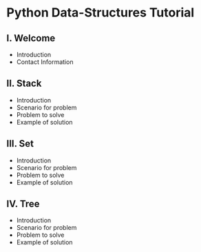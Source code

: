 # Python Data-Structures Tutorial
## I. Welcome
* Introduction
* Contact Information
## II. Stack
* Introduction
* Scenario for problem
* Problem to solve
* Example of solution
## III. Set
* Introduction
* Scenario for problem
* Problem to solve
* Example of solution
## IV. Tree
* Introduction
* Scenario for problem
* Problem to solve
* Example of solution
